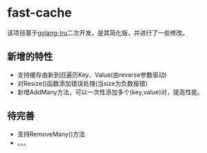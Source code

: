 # fast-cache

该项目基于[golang-lru](https://github.com/hashicorp/golang-lru)二次开发，是其简化版，并进行了一些修改。



## 新增的特性

- 支持缓存由新到旧遍历Key、Value(由reverse参数驱动)
- 对Resize()函数添加错误处理(当size为负数报错)
- 新增AddMany方法，可以一次性添加多个(key,value)对，提高性能。



## 待完善

- 支持RemoveMany()方法
- 。。。